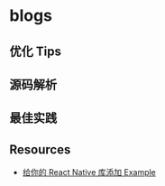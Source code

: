 # blogs

## 优化 Tips

## 源码解析

## 最佳实践

## Resources

- [给你的 React Native 库添加 Example](https://juejin.cn/post/6923944745505030151)
